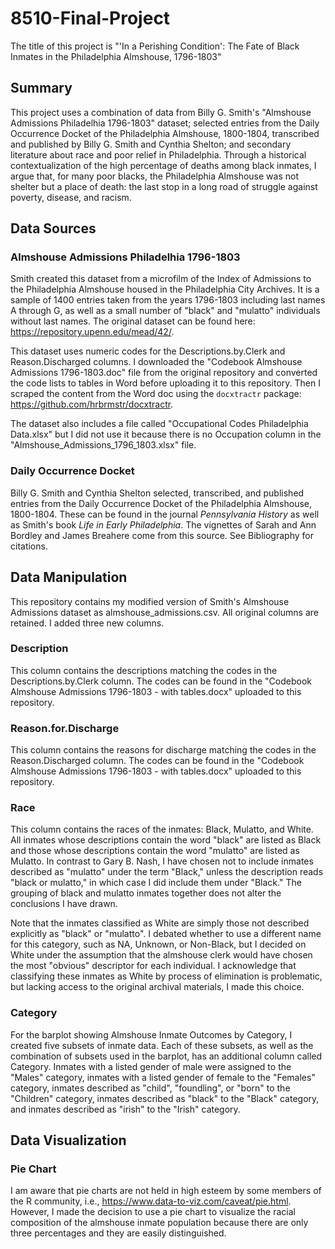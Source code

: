 # 8510-Final-Project
The title of this project is "'In a Perishing Condition': The Fate of Black Inmates in the Philadelphia Almshouse, 1796-1803"

## Summary
This project uses a combination of data from Billy G. Smith's "Almshouse Admissions Philadelhia 1796-1803" dataset; selected entries from the Daily Occurrence Docket of the Philadelphia Almshouse, 1800-1804, transcribed and published by Billy G. Smith and Cynthia Shelton; and secondary literature about race and poor relief in Philadelphia. Through a historical contextualization of the high percentage of deaths among black inmates, I argue that, for many poor blacks, the Philadelphia Almshouse was not shelter but a place of death: the last stop in a long road of struggle against poverty, disease, and racism.

## Data Sources

### Almshouse Admissions Philadelhia 1796-1803
Smith created this dataset from a microfilm of the Index of Admissions to the Philadelphia Almshouse housed in the Philadelphia City Archives. It is a sample of 1400 entries taken from the years 1796-1803 including last names A through G, as well as a small number of "black" and "mulatto" individuals without last names. The original dataset can be found here: https://repository.upenn.edu/mead/42/.

This dataset uses numeric codes for the Descriptions.by.Clerk and Reason.Discharged columns. I downloaded the "Codebook Almshouse Admissions 1796-1803.doc" file from the original repository and converted the code lists to tables in Word before uploading it to this repository. Then I scraped the content from the Word doc using the `docxtractr` package: https://github.com/hrbrmstr/docxtractr.

The dataset also includes a file called "Occupational Codes Philadelphia Data.xlsx" but I did not use it because there is no Occupation column in the "Almshouse_Admissions_1796_1803.xlsx" file.

### Daily Occurrence Docket
Billy G. Smith and Cynthia Shelton selected, transcribed, and published entries from the Daily Occurrence Docket of the Philadelphia Almshouse, 1800-1804. These can be found in the journal *Pennsylvania History* as well as Smith's book *Life in Early Philadelphia*. The vignettes of Sarah and Ann Bordley and James Breahere come from this source. See Bibliography for citations.

## Data Manipulation
This repository contains my modified version of Smith's Almshouse Admissions dataset as almshouse_admissions.csv. All original columns are retained. I added three new columns.

### Description
This column contains the descriptions matching the codes in the Descriptions.by.Clerk column. The codes can be found in the "Codebook Almshouse Admissions 1796-1803 - with tables.docx" uploaded to this repository.

### Reason.for.Discharge
This column contains the reasons for discharge matching the codes in the Reason.Discharged column. The codes can be found in the "Codebook Almshouse Admissions 1796-1803 - with tables.docx" uploaded to this repository.

### Race
This column contains the races of the inmates: Black, Mulatto, and White. All inmates whose descriptions contain the word "black" are listed as Black and those whose descriptions contain the word "mulatto" are listed as Mulatto. In contrast to Gary B. Nash, I have chosen not to include inmates described as "mulatto" under the term "Black," unless the description reads "black or mulatto," in which case I did include them under "Black." The grouping of black and mulatto inmates together does not alter the conclusions I have drawn.

Note that the inmates classified as White are simply those not described explicitly as "black" or "mulatto". I debated whether to use a different name for this category, such as NA, Unknown, or Non-Black, but I decided on White under the assumption that the almshouse clerk would have chosen the most "obvious" descriptor for each individual. I acknowledge that classifying these inmates as White by process of elimination is problematic, but lacking access to the original archival materials, I made this choice.

### Category
For the barplot showing Almshouse Inmate Outcomes by Category, I created five subsets of inmate data. Each of these subsets, as well as the combination of subsets used in the barplot, has an additional column called Category. Inmates with a listed gender of male were assigned to the "Males" category, inmates with a listed gender of female to the "Females" category, inmates described as "child", "foundling", or "born" to the "Children" category, inmates described as "black" to the "Black" category, and inmates described as "irish" to the "Irish" category.

## Data Visualization

### Pie Chart
I am aware that pie charts are not held in high esteem by some members of the R community, i.e., https://www.data-to-viz.com/caveat/pie.html. However, I made the decision to use a pie chart to visualize the racial composition of the almshouse inmate population because there are only three percentages and they are easily distinguished.